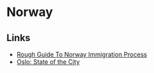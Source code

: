 # Norway

## Links

- [Rough Guide To Norway Immigration Process](https://www.reddit.com/r/Norway/comments/iydv5z/so_you_want_to_move_to_norway_a_rough_guide_to/)
- [Oslo: State of the City](https://www.stateofthecity.no/)
